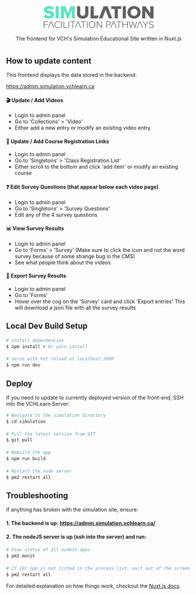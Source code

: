 <div align="center">

<img src="assets/image/logos/sim-light.svg" alt="VCH Simulation" width="300"/>

<br/>
<br/>
The frontend for VCH's Simulation Educational Site written in Nuxt.js
</div>

#

## How to update content
This frontend displays the data stored in the backend:

https://admin.simulation.vchlearn.ca

#### 🎬 Update / Add Videos
* Login to admin panel
* Go to 'Collections' > 'Video'
* Either add a new entry or modify an existing video entry

#### 🔗 Update / Add Course Registration Links
* Login to admin panel
* Go to 'Singletons' > 'Class Registration List'
* Either scroll to the bottom and click 'add item' or modify an existing course

#### ❓ Edit Survey Questions (that appear below each video page)
* Login to admin panel
* Go to 'Singletons' > 'Survey Questions'
* Edit any of the 4 survey questions

#### 📊 View Survey Results
* Login to admin panel
* Go to 'Forms' > 'Survey' (Make sure to click the icon and not the word survey because of some strange bug in the CMS)
* See what people think about the videos

#### 🔰 Export Survey Results
* Login to admin panel
* Go to 'Forms'
* Hover over the cog on the 'Survey' card and click 'Export entries' This will download a json file with all the survey results


## Local Dev Build Setup

``` bash
# install dependencies
$ npm install # Or yarn install

# serve with hot reload at localhost:3000
$ npm run dev
```

## Deploy 
If you need to update to currently deployed version of the front-end, SSH into the VCHLearn Server: 

``` bash
# Navigate to the simulation directory
$ cd simulation

# Pull the latest version from GIT
$ git pull

# Rebuild the app
$ npm run build

# Restart the node server
$ pm2 restart all
```
## Troubleshooting
If anything has broken with the simulation site, ensure:
#### 1. The backend is up: https://admin.simulation.vchlearn.ca/
#### 2. The nodeJS server is up (ssh into the server) and run:
``` bash
# View status of all nodeJS apps
$ pm2 monit

# If [0] npm is not listed in the process list, exit out of the screen (Ctrl + C) and run:
$ pm2 restart all

```

For detailed explanation on how things work, checkout the [Nuxt.js docs](https://github.com/nuxt/nuxt.js).

